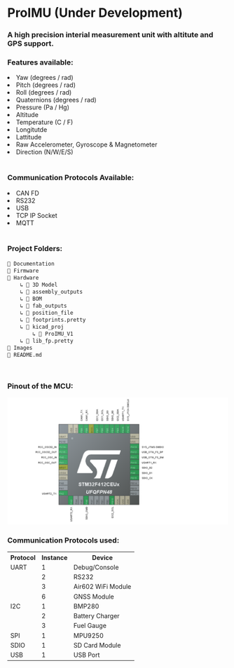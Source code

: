 # ProIMU (Under Development)
### A high precision interial measurement unit with altitute and GPS support.

### Features available: 
<li>Yaw  (degrees / rad)</li>
<li>Pitch  (degrees / rad)</li>
<li>Roll   (degrees / rad)</li>
<li>Quaternions (degrees / rad)</li>
<li>Pressure (Pa / Hg)</li>
<li>Altitude </li>
<li>Temperature (C / F) </li>
<li>Longitutde </li>
<li>Lattitude </li>
<li>Raw Accelerometer, Gyroscope & Magnetometer </li>
<li>Direction (N/W/E/S) </li>
</br>

### Communication Protocols Available:

<li>CAN FD</li>
<li>RS232</li>
<li>USB</li>
<li>TCP IP Socket</li>
<li>MQTT</li>
</br>


### Project Folders:

    📁 Documentation
    📁 Firmware
    📁 Hardware
        ↳ 📁 3D Model
        ↳ 📁 assembly_outputs
        ↳ 📁 BOM
        ↳ 📁 fab_outputs
        ↳ 📁 position_file
        ↳ 📁 footprints.pretty
        ↳ 📁 kicad_proj
            ↳ 📁 ProIMU_V1
        ↳ 📁 lib_fp.pretty
    📁 Images
    📄 README.md

</br>

### Pinout of the MCU:
<img src="Images/Pinout.png">

</br>

### Communication Protocols used:

<table>
    <tr>
        <th> Protocol
        <th> Instance
        <th> Device
    </tr>
        <tr>
        <td> UART
        <td> 1
        <td> Debug/Console
    </tr>
    <tr>
        <td> 
        <td> 2
        <td> RS232
    </tr>
    <tr>
        <td> 
        <td> 3
        <td> Air602 WiFi Module
    </tr>
    <tr>
        <td> 
        <td> 6
        <td> GNSS Module
    </tr>
    <tr>
        <td> I2C
        <td> 1
        <td> BMP280
    </tr>
    <tr>
        <td> 
        <td> 2
        <td> Battery Charger
    </tr>
        <tr>
        <td> 
        <td> 3
        <td> Fuel Gauge
    </tr>
    </tr>
    <tr>
        <td> SPI
        <td> 1
        <td> MPU9250
    </tr>
    <tr>
        <td> SDIO
        <td> 1
        <td> SD Card Module
    </tr>
    <tr>
        <td> USB 
        <td> 1
        <td> USB Port
    </tr>
</table>
</br>




